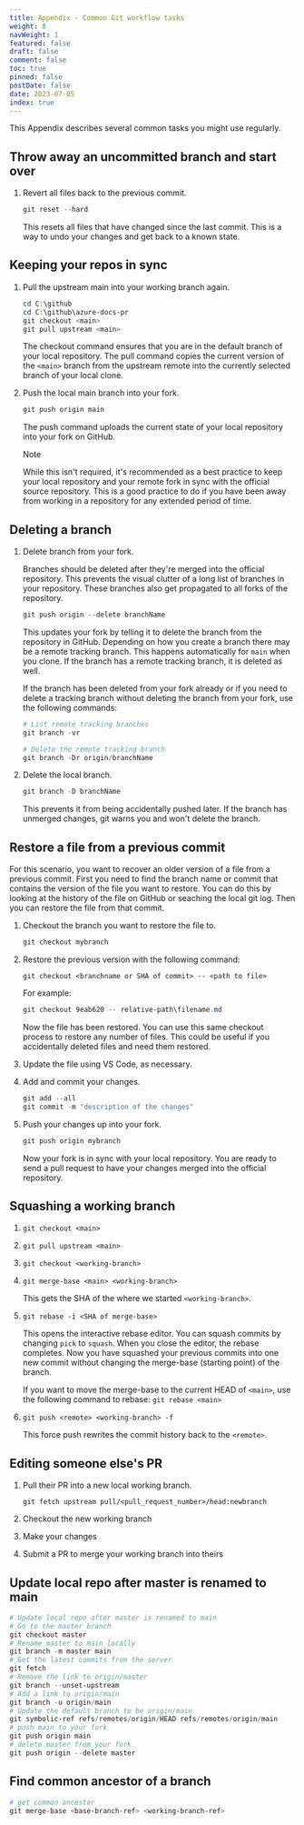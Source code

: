 ```yaml
---
title: Appendix - Common Git workflow tasks
weight: 8
navWeight: 1
featured: false
draft: false
comment: false
toc: true
pinned: false
postDate: false
date: 2023-07-05
index: true
---
```

<!-- markdownlint-disable MD041 -->

This Appendix describes several common tasks you might use regularly.

## Throw away an uncommitted branch and start over

1. Revert all files back to the previous commit.

   ```powershell
   git reset --hard
   ```

   This resets all files that have changed since the last commit. This is a way to undo your
   changes and get back to a known state.

## Keeping your repos in sync

1. Pull the upstream main into your working branch again.

   ```powershell
   cd C:\github
   cd C:\github\azure-docs-pr
   git checkout <main>
   git pull upstream <main>
   ```

   The checkout command ensures that you are in the default branch of your local repository. The
   pull command copies the current version of the `<main>` branch from the upstream remote into the
   currently selected branch of your local clone.

1. Push the local main branch into your fork.

   ```powershell
   git push origin main
   ```

   The push command uploads the current state of your local repository into your fork on GitHub.

   > [!NOTE]
   > While this isn't required, it's recommended as a best practice to keep your local repository
   > and your remote fork in sync with the official source repository. This is a good practice to
   > do if you have been away from working in a repository for any extended period of time.

## Deleting a branch

1. Delete branch from your fork.

   Branches should be deleted after they're merged into the official repository. This prevents
   the visual clutter of a long list of branches in your repository. These branches also get
   propagated to all forks of the repository.

   ```powershell
   git push origin --delete branchName
   ```

   This updates your fork by telling it to delete the branch from the repository in GitHub.
   Depending on how you create a branch there may be a remote tracking branch. This happens
   automatically for `main` when you clone. If the branch has a remote tracking branch, it is
   deleted as well.

   If the branch has been deleted from your fork already or if you need to delete a tracking branch
   without deleting the branch from your fork, use the following commands:

   ```powershell
   # List remote tracking branches
   git branch -vr

   # Delete the remote tracking branch
   git branch -Dr origin/branchName
   ```

1. Delete the local branch.

   ```powershell
   git branch -D branchName
   ```

   This prevents it from being accidentally pushed later. If the branch has unmerged changes, git
   warns you and won't delete the branch.

## Restore a file from a previous commit

For this scenario, you want to recover an older version of a file from a previous commit. First you
need to find the branch name or commit that contains the version of the file you want to restore.
You can do this by looking at the history of the file on GitHub or seaching the local git log. Then
you can restore the file from that commit.

1. Checkout the branch you want to restore the file to.

   ```powershell
   git checkout mybranch
   ```

1. Restore the previous version with the following command:

   ```syntax
   git checkout <branchname or SHA of commit> -- <path to file>
   ```

   For example:

   ```powershell
   git checkout 9eab620 -- relative-path\filename.md
   ```

   Now the file has been restored. You can use this same checkout process to restore any number of
   files. This could be useful if you accidentally deleted files and need them restored.

1. Update the file using VS Code, as necessary.

1. Add and commit your changes.

   ```powershell
   git add --all
   git commit -m "description of the changes"
   ```

1. Push your changes up into your fork.

   ```powershell
   git push origin mybranch
   ```

   Now your fork is in sync with your local repository. You are ready to send a pull request to have
   your changes merged into the official repository.

## Squashing a working branch

1. `git checkout <main>`
1. `git pull upstream <main>`
1. `git checkout <working-branch>`
1. `git merge-base <main> <working-branch>`

   This gets the SHA of the where we started `<working-branch>`.

1. `git rebase -i <SHA of merge-base>`

   This opens the interactive rebase editor. You can squash commits by changing `pick` to `squash`.
   When you close the editor, the rebase completes. Now you have squashed your previous commits into
   one new commit without changing the merge-base (starting point) of the branch.

   If you want to move the merge-base to the current HEAD of `<main>`, use the following command to
   rebase: `git rebase <main>`

1. `git push <remote> <working-branch> -f`

   This force push rewrites the commit history back to the `<remote>`.

## Editing someone else's PR

1. Pull their PR into a new local working branch.

   `git fetch upstream pull/<pull_request_number>/head:newbranch`

1. Checkout the new working branch
1. Make your changes
1. Submit a PR to merge your working branch into theirs

## Update local repo after master is renamed to main

```powershell
# Update local repo after master is renamed to main
# Go to the master branch
git checkout master
# Rename master to main locally
git branch -m master main
# Get the latest commits from the server
git fetch
# Remove the link to origin/master
git branch --unset-upstream
# Add a link to origin/main
git branch -u origin/main
# Update the default branch to be origin/main
git symbolic-ref refs/remotes/origin/HEAD refs/remotes/origin/main
# push main to your fork
git push origin main
# delete master from your fork
git push origin --delete master
```

## Find common ancestor of a branch

```powershell
# get common ancestor
git merge-base <base-branch-ref> <working-branch-ref>
```
